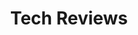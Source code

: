 ---
title: Tech Reviews
sections:
  - section_id: intro
    component: Intro
    type: intro
    title: Intro
    content: >-
     I buy <i>waaayyy</i> too much tech stuff. Check out my favorites and learn from my bad buys 📱💸
template: posts
---